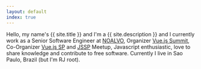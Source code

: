 ```yaml
---
layout: default
index: true
---
```


Hello, my name's {{ site.title }} and I'm a {{ site.description }} and I currently work as a Senior Software Engineer at [NOALVO](https://midianoalvo.com.br/), Organizer [Vue.js Summit](https://vuejssummit.com/), Co-Organizer [Vue.js SP](https://www.meetup.com/VueJS-SP) and [JSSP](https://www.meetup.com/Javascript-SP) Meetup, Javascript enthusiastic, love to share knowledge and contribute to free software. Currently I live in Sao Paulo, Brazil (but I'm RJ root).  